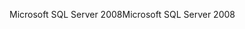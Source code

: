 <span data-ttu-id="601f6-101">Microsoft SQL Server 2008</span><span class="sxs-lookup"><span data-stu-id="601f6-101">Microsoft SQL Server 2008</span></span>